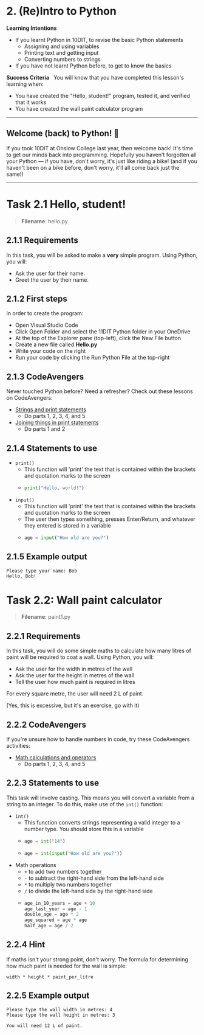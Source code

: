# 2. (Re)Intro to Python

**Learning Intentions**

- If you learnt Python in 10DIT, to revise the basic Python statements
  - Assigning and using variables
  - Printing text and getting input
  - Converting numbers to strings
- If you have not learnt Python before, to get to know the basics

**Success Criteria**
 
You will know that you have completed this lesson's learning when:
-   You have created the "Hello, student!" program, tested it, and verified that it works
-   You have created the wall paint calculator program

--------

## Welcome (back) to Python! 🐍

If you took 10DIT at Onslow College last year, then welcome back! It's time to get our minds back into programming. Hopefully you haven't forgotten all your Python — if you have, don't worry, it's just like riding a bike! (and if you haven't been on a bike before, don't worry, it'll all come back just the same!)

--------

# Task 2.1 Hello, student!

> **Filename**: hello.py

## 2.1.1 Requirements

In this task, you will be asked to make a **very** simple program. Using Python, you will:
-   Ask the user for their name.
-   Greet the user by their name.

## 2.1.2 First steps

In order to create the program:
- Open Visual Studio Code
- Click Open Folder and select the 11DIT Python folder in your OneDrive
- At the top of the Explorer pane (top-left), click the New File button
- Create a new file called **Hello.py**
- Write your code on the right
- Run your code by clicking the Run Python File at the top-right

## 2.1.3 CodeAvengers

Never touched Python before? Need a refresher? Check out these lessons on CodeAvengers:

- [Strings and print statements](https://learn.codeavengers.com/python/11#1.1)
  - Do parts 1, 2, 3, 4, and 5
- [Joining things in print statements](https://learn.codeavengers.com/python/11#3.1)
  - Do parts 1 and 2

## 2.1.4 Statements to use

- ``print()``
  - This function will 'print' the text that is contained within the brackets and quotation marks to the screen
  - ```python
    print("Hello, world!")
    ```
- ``input()``
  - This function will 'print' the text that is contained within the brackets and quotation marks to the screen
  - The user then types something, presses Enter/Return, and whatever they entered is stored in a variable
  - ```python
    age = input("How old are you?")
    ```

## 2.1.5 Example output

```
Please type your name: Bob
Hello, Bob!
```

# Task 2.2: Wall paint calculator

> **Filename**: paint1.py

## 2.2.1 Requirements

In this task, you will do some simple maths to calculate how many litres of paint will be required to coat a wall. Using Python, you will:

-   Ask the user for the width in metres of the wall
-   Ask the user for the height in metres of the wall
-   Tell the user how much paint is required in litres

For every square metre, the user will need 2 L of paint.

(Yes, this is excessive, but it's an exercise, go with it)

## 2.2.2 CodeAvengers

If you're unsure how to handle numbers in code, try these CodeAvengers activities:

- [Math calculations and operators](https://learn.codeavengers.com/python/11#2.1)
  - Do parts 1, 2, 3, 4, and 5
## 2.2.3 Statements to use

This task will involve casting. This means you will convert a variable from a string to an integer. To do this, make use of the ``int()`` function:

- ``int()``
  - This function converts strings representing a valid integer to a number type. You should store this in a variable
  - ```python
    age = int("14")
    ```
  - ```python
    age = int(input("How old are you?"))
    ```
- Math operations
  - ``+`` to add two numbers together
  - ``-`` to subtract the right-hand side from the left-hand side
  - ``*`` to multiply two numbers together
  - ``/`` to divide the left-hand side by the right-hand side
  - ```python
    age_in_10_years = age + 10
    age_last_year = age - 1
    double_age = age * 2
    age_squared = age * age
    half_age = age / 2
    ```

## 2.2.4 Hint

If maths isn't your strong point, don't worry. The formula for determining how much paint is needed for the wall is simple:
```
width * height * paint_per_litre
```

## 2.2.5 Example output

```
Please type the wall width in metres: 4
Please type the wall height in metres: 3

You will need 12 L of paint.
```
